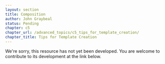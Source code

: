 ```yaml
---
layout: section
title: Composition
author: John Graybeal
status: Pending
chapter: c5
chapter_url: /advanced_topics/c5_tips_for_template_creation/
chapter_title: Tips for Template Creation
---
```

We're sorry, this resource has not yet been developed. 
You are welcome to contribute to its development at the link below.

